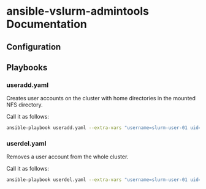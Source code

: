 # ansible-vslurm-admintools Documentation

## Configuration

## Playbooks

### useradd.yaml

Creates user accounts on the cluster with home directories in the mounted NFS directory.

Call it as follows:

```bash
ansible-playbook useradd.yaml --extra-vars "username=slurm-user-01 uid=5001"
```

### userdel.yaml

Removes a user account from the whole cluster.

Call it as follows:

```bash
ansible-playbook userdel.yaml --extra-vars "username=slurm-user-01 uid=5001"
```
